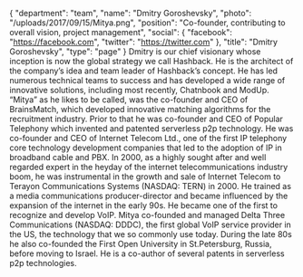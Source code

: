 {
  "department": "team",
  "name": "Dmitry Goroshevsky",
  "photo": "/uploads/2017/09/15/Mitya.png",
  "position": "Co-founder, contributing to overall vision, project management",
  "social": {
    "facebook": "https://facebook.com",
    "twitter": "https://twitter.com"
  },
  "title": "Dmitry Goroshevsky",
  "type": "page"
}
Dmitry is our chief visionary whose inception is now the global strategy we call Hashback. He is the architect of the company’s idea and team leader of Hashback’s concept. He has led numerous technical teams to success and has developed a wide range of innovative solutions, including most recently, Chatnbook and ModUp. “Mitya” as he likes to be called, was the co-founder and CEO of BrainsMatch, which developed innovative matching algorithms for
the recruitment industry. Prior to that he was co-founder and CEO of Popular Telephony which
invented and patented serverless p2p technology. He was co-founder and CEO of Internet
Telecom Ltd., one of the first IP telephony core technology development companies that led to
the adoption of IP in broadband cable and PBX. In 2000, as a highly sought after
and well regarded expert in the heyday of the internet telecommunications industry boom, he
was instrumental in the growth and sale of Internet Telecom to Terayon Communications
Systems (NASDAQ: TERN) in 2000. He trained as a media communications producer-director
and became influenced by the expansion of the internet in the early 90s. He became one of the
first to recognize and develop VoIP. Mitya co-founded and managed Delta Three Communications (NASDAQ: DDDC), the first global VoIP service provider in the US, the
technology that we so commonly use today. During the late 80s he also co-founded the First
Open University in St.Petersburg, Russia, before moving to Israel. He is a co-author of several
patents in serverless p2p technologies.